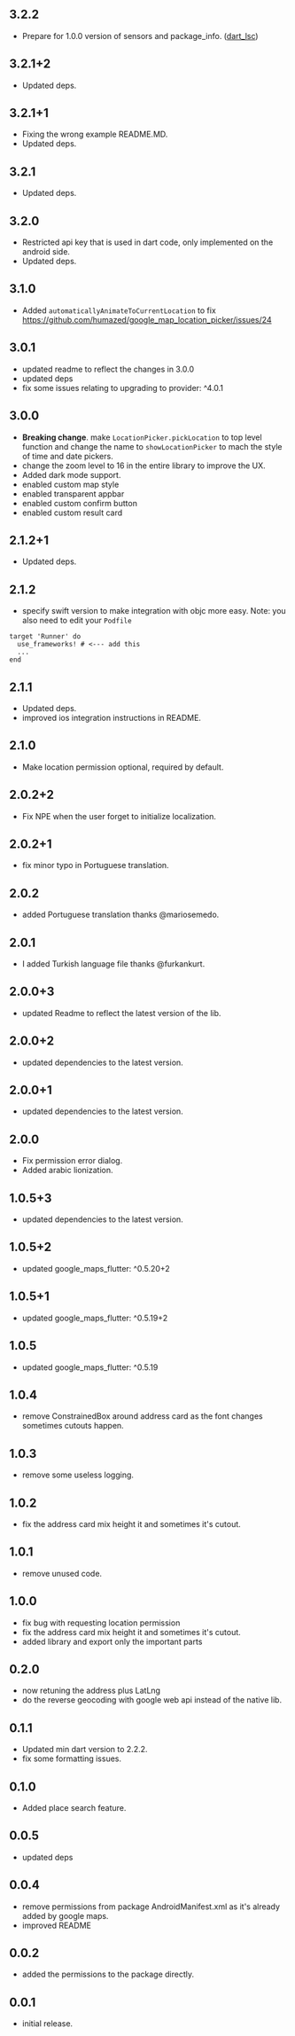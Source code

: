 ## 3.2.2

* Prepare for 1.0.0 version of sensors and package_info. ([dart_lsc](http://github.com/amirh/dart_lsc))

## 3.2.1+2

* Updated deps.

## 3.2.1+1

*  Fixing the wrong example README.MD.
* Updated deps.

## 3.2.1

* Updated deps.

## 3.2.0

* Restricted api key that is used in dart code, only implemented on the android side.
* Updated deps.

## 3.1.0

* Added `automaticallyAnimateToCurrentLocation` to fix https://github.com/humazed/google_map_location_picker/issues/24

## 3.0.1

* updated readme to reflect the changes in 3.0.0
* updated deps
* fix some issues relating to upgrading to provider: ^4.0.1 

## 3.0.0

* **Breaking change**. make `LocationPicker.pickLocation` to top level function
   and change the name to `showLocationPicker` to mach the style of time and date pickers.
* change the zoom level to 16 in the entire library to improve the UX.
* Added dark mode support.
* enabled custom map style
* enabled transparent appbar
* enabled custom confirm button
* enabled custom result card

## 2.1.2+1

* Updated deps.

## 2.1.2

* specify swift version to make integration with objc more easy.
Note: you also need to edit your `Podfile`
```
target 'Runner' do
  use_frameworks! # <--- add this
  ...
end
```

## 2.1.1

* Updated deps.
* improved ios integration instructions in README.

## 2.1.0

* Make location permission optional, required by default. 

## 2.0.2+2

* Fix NPE when the user forget to initialize localization.

## 2.0.2+1

* fix minor typo in Portuguese translation.

## 2.0.2

* added Portuguese translation thanks @mariosemedo.

## 2.0.1

* I added Turkish language file thanks @furkankurt.

## 2.0.0+3

* updated Readme to reflect the latest version of the lib.

## 2.0.0+2

* updated dependencies to the latest version.

## 2.0.0+1

* updated dependencies to the latest version.

## 2.0.0

* Fix permission error dialog.
* Added arabic lionization.

## 1.0.5+3

* updated dependencies to the latest version.

## 1.0.5+2

* updated google_maps_flutter: ^0.5.20+2

## 1.0.5+1

* updated google_maps_flutter: ^0.5.19+2

## 1.0.5

* updated google_maps_flutter: ^0.5.19

## 1.0.4

* remove ConstrainedBox around address card as the font changes sometimes cutouts happen.

## 1.0.3

* remove some useless logging.

## 1.0.2

* fix the address card mix height it and sometimes it's cutout.

## 1.0.1

* remove unused code.

## 1.0.0

* fix bug with requesting location permission
* fix the address card mix height it and sometimes it's cutout. 
* added library and export only the important parts

## 0.2.0

* now retuning the address plus LatLng
* do the reverse geocoding with google web api instead of the native lib. 

## 0.1.1

* Updated min dart version to 2.2.2.
* fix some formatting issues.

## 0.1.0

* Added place search feature.

## 0.0.5

* updated deps

## 0.0.4

* remove permissions from package AndroidManifest.xml as it's already added by google maps.
* improved README

## 0.0.2

* added the permissions to the package directly.


## 0.0.1

* initial release.